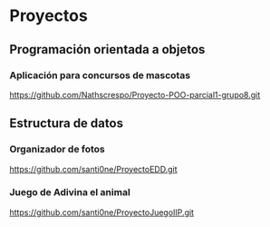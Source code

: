 # Proyectos


## Programación orientada a objetos
### Aplicación para concursos de mascotas
https://github.com/Nathscrespo/Proyecto-POO-parcial1-grupo8.git
## Estructura de datos
### Organizador de fotos 
https://github.com/santi0ne/ProyectoEDD.git
### Juego de Adivina el animal
https://github.com/santi0ne/ProyectoJuegoIIP.git
